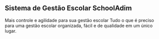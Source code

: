 ## Sistema de Gestão Escolar SchoolAdim 

Mais controle e agilidade para sua gestão escolar
Tudo o que é preciso para uma gestão escolar organizada, fácil e de qualidade em um único lugar.
